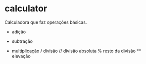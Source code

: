 # calculator

Calculadora que faz operações básicas.

+ adição
- subtração
* multiplicação
/ divisão
// divisão absoluta
% resto da divisão
** elevação
